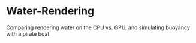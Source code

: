 # Water-Rendering
Comparing rendering water on the CPU vs. GPU, and simulating buoyancy with a pirate boat
